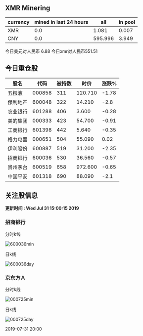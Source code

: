 ## XMR Minering

|currency|mined in last 24 hours|all|in pool|
|---|---|---|---|
|XMR|0.0|1.081|0.007|
|CNY|0.0|595.996|3.949|

今日美元对人民币 6.88	今日xmr对人民币551.51


## 今日重仓股 

|股名|代码|被持数|时价|涨跌%|
|---|---|---|---|---|
|五粮液|000858|311|120.710|-1.78|
|保利地产|600048|322|14.210|-2.8|
|农业银行|601288|406|3.600|-0.28|
|美的集团|000333|423|54.700|-0.91|
|工商银行|601398|442|5.640|-0.35|
|格力电器|000651|504|55.090|0.02|
|伊利股份|600887|519|31.200|-2.35|
|招商银行|600036|530|36.560|-0.57|
|贵州茅台|600519|658|972.600|-0.65|
|中国平安|601318|690|88.090|-2.1|

## 关注股信息
**更新时间 : Wed Jul 31 15:00:15 2019**
### 招商银行 
分时k线

![600036min](http://image.sinajs.cn/newchart/min/n/sh600036.gif)

日k线

![600036day](http://image.sinajs.cn/newchart/daily/n/sh600036.gif)

### 京东方Ａ 
分时k线

![000725min](http://image.sinajs.cn/newchart/min/n/sz000725.gif)

日k线

![000725day](http://image.sinajs.cn/newchart/daily/n/sz000725.gif)

2019-07-31 20:00
